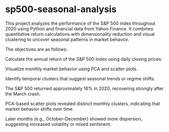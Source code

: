 # sp500-seasonal-analysis

This project analyzes the performance of the S&P 500 index throughout 2020 using Python and financial data from Yahoo Finance. It combines quantitative return calculations with dimensionality reduction and visual clustering to uncover seasonal patterns in market behavior. 

The objectives are as follows: 

Calculate the annual return of the S&P 500 index using daily closing prices.

Visualize monthly market behavior using PCA and scatter plots.

Identify temporal clusters that suggest seasonal trends or regime shifts.

The S&P 500 returned approximately 16% in 2020, recovering strongly after the March crash.

PCA-based scatter plots revealed distinct monthly clusters, indicating that market behavior shifts over time.

Later months (e.g., October–December) showed more dispersion, suggesting increased volatility or mixed sentiment.
